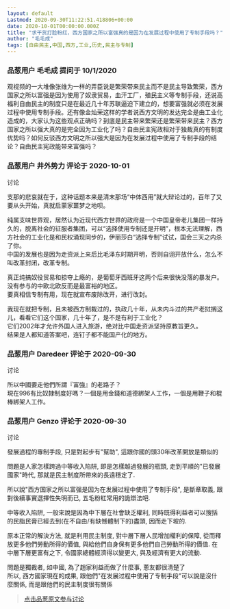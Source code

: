 ```yaml
---
layout: default
Lastmod: 2020-09-30T11:22:51.418806+00:00
date: 2020-10-01T00:00:00.000Z
title: "求干货打脸粉红，西方国家之所以富强真的是因为在发展过程中使用了专制手段吗？"
author: "毛毛成"
tags: [自由民主,中国,西方,工业,历史,民主与专制]
---
```



### 品葱用户 **毛毛成** 提问于 10/1/2020
    
观视频的一大堆像张维为一样的弄臣说是繁荣带来民主而不是民主导致繁荣，西方国家之所以富强是因为使用了奴隶贸易，血汗工厂，殖民主义等专制手段，还说高福利自由民主的制度只是在最近几十年苏联逼迫下建立的，想要富强就必须在发展过程中使用专制手段。还有像金灿荣这样的学者说西方文明的发达完全是由工业化造成的，大家认为这些观点正确吗？到底是民主带来繁荣还是繁荣带来民主？西方国家之所以强大真的是完全因为工业化了吗？自由民主宪政相对于独裁真的有制度优势吗？如何反驳西方文明之所以强大是因为在发展过程中使用了专制手段的结论？自由民主宪政能带来富强吗？
    
                

### 品葱用户 **井外势力** 评论于 2020-10-01
讨论

        
支那的悲哀就在于，这种话题本来是清末那场“中体西用”就大辩论过的，百年了又要从头开始，真就启蒙家噩梦之地呗。  
  
纯属支味世界观，居然认为近现代西方世界的政府是一个中国皇帝老儿集团一样持久的，脱离社会的征服者集团，可以“选择使用专制还是开明”，根本无法理解，西方社会的工业化是和民权涌现同步的，伊丽莎白“选择专制”试试，国会三天之内杀了你。  
中国的发展也是因为走资派上来后比毛泽东时期开明，否则自诩开放什么，怎么不叫改革封闭，改革专制。  
  
真正纯搞奴役贸易和掠夺上瘾的，是葡萄牙西班牙这两个后来很快没落的暴发户。没有参与的中欧北欧反而是最富裕的地区。  
要真相信专制有用，现在就宣布废除改开，进行改封。  
  
我现在就把专制，且未被西方制裁过的，执政几十年，从未内斗过的共产老挝搁这儿，看看它们这个国家，几十年了，是不是有利于工业化？  
它们2002年才允许外国人进入旅游，绝对比中国走资派坚持原教旨更久。  
结果是人都知道答案吧，连钉子都不能国产化的地方。
        
                

### 品葱用户 **Daredeer** 评论于 2020-09-30
讨论

        
所以中國要走他們所謂『富強』的老路子？  
現在996有比奴隸制度好嗎？一個是用金錢和道德綁架人工作，一個是用鞭子和棍棒綁架人工作。
        
                

### 品葱用户 **Genzo** 评论于 2020-09-30
讨论

        
發展過程的專制手段, 只是對起步有"幫助", 這跟你國的頭30年改革開放是類似的  
  
問題是人家怎樣跨過中等收入陷阱, 即是怎樣越過發展的瓶頸, 走到平順的"已發展國家"時代, 那就是民主制度所帶來的長遠穩定了.  
  
所以說"西方国家之所以富强是因为在发展过程中使用了专制手段", 是斷章取義, 跟對後續事實選擇性失明而已, 五毛粉紅常用的詭辯法吧.  
  
中等收入陷阱, 一般來說是因為中下層在社會缺乏權利, 同時既得利益者可以搜括的民脂民膏已經去到(在不自由/有缺憾體制下的)盡頭, 因而走下坡的.   
  
原本正常的解決方法, 就是利用民主制度, 對中層下層人民增加權利的保障, 從而釋放更多他們勞動所得的價值, 與給他們自身保有更多他們自己勞動所得的價值. 在中層下層更富有之下, 令國家總體經濟得以變更大, 與及經濟有更大的流動.  
  
問題是獨裁者, 如中國, 為了趙家利益而做了什麼事, 蔥友都很清楚了  
所以, 西方國家現在的成果, 跟他們"在发展过程中使用了专制手段"可以說是沒什麼關係, 而是跟他們的民主制度很有關係
        
                





> [点击品葱原文参与讨论](https://pincong.rocks/question/31605)

